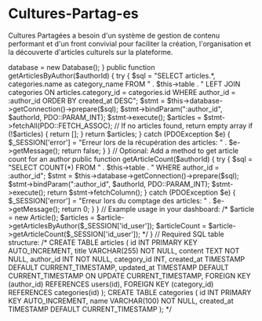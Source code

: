 # Cultures-Partag-es
Cultures Partagées a besoin d'un système de gestion de contenu performant et d'un front convivial pour faciliter la création, l'organisation et la découverte d'articles culturels sur la plateforme.


<?php
class Article {
    private $database;
    private $table = "articles";

    public function __construct() {
        $this->database = new Database();
    }

    public function getArticlesByAuthor($authorId) {
        try {
            $sql = "SELECT articles.*, categories.name as category_name 
                   FROM " . $this->table . " 
                   LEFT JOIN categories ON articles.category_id = categories.id 
                   WHERE author_id = :author_id 
                   ORDER BY created_at DESC";

            $stmt = $this->database->getConnection()->prepare($sql);
            $stmt->bindParam(":author_id", $authorId, PDO::PARAM_INT);
            $stmt->execute();

            $articles = $stmt->fetchAll(PDO::FETCH_ASSOC);

            // If no articles found, return empty array
            if (!$articles) {
                return [];
            }

            return $articles;

        } catch (PDOException $e) {
            $_SESSION['error'] = "Erreur lors de la récupération des articles: " . $e->getMessage();
            return false;
        }
    }

    // Optional: Add a method to get article count for an author
    public function getArticleCount($authorId) {
        try {
            $sql = "SELECT COUNT(*) FROM " . $this->table . " WHERE author_id = :author_id";
            $stmt = $this->database->getConnection()->prepare($sql);
            $stmt->bindParam(":author_id", $authorId, PDO::PARAM_INT);
            $stmt->execute();

            return $stmt->fetchColumn();

        } catch (PDOException $e) {
            $_SESSION['error'] = "Erreur lors du comptage des articles: " . $e->getMessage();
            return 0;
        }
    }

    // Example usage in your dashboard:
    /*
    $article = new Article();
    $articles = $article->getArticlesByAuthor($_SESSION['id_user']);
    $articleCount = $article->getArticleCount($_SESSION['id_user']);
    */
}

// Required SQL table structure:
/*
CREATE TABLE articles (
    id INT PRIMARY KEY AUTO_INCREMENT,
    title VARCHAR(255) NOT NULL,
    content TEXT NOT NULL,
    author_id INT NOT NULL,
    category_id INT,
    created_at TIMESTAMP DEFAULT CURRENT_TIMESTAMP,
    updated_at TIMESTAMP DEFAULT CURRENT_TIMESTAMP ON UPDATE CURRENT_TIMESTAMP,
    FOREIGN KEY (author_id) REFERENCES users(id),
    FOREIGN KEY (category_id) REFERENCES categories(id)
);

CREATE TABLE categories (
    id INT PRIMARY KEY AUTO_INCREMENT,
    name VARCHAR(100) NOT NULL,
    created_at TIMESTAMP DEFAULT CURRENT_TIMESTAMP
);
*/